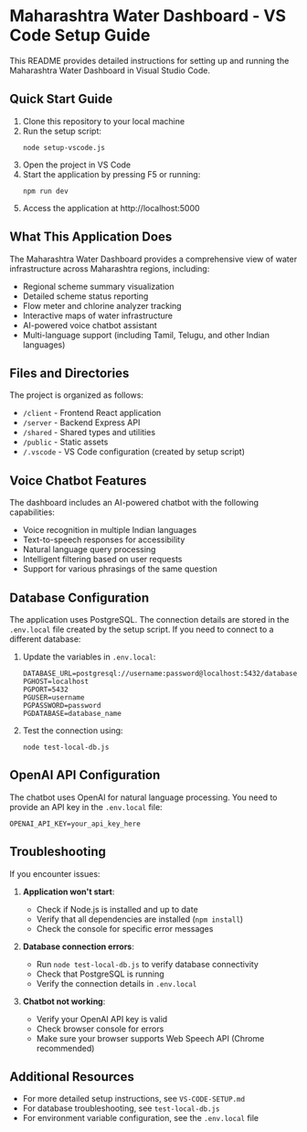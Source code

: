 # Maharashtra Water Dashboard - VS Code Setup Guide

This README provides detailed instructions for setting up and running the Maharashtra Water Dashboard in Visual Studio Code.

## Quick Start Guide

1. Clone this repository to your local machine
2. Run the setup script:
   ```
   node setup-vscode.js
   ```
3. Open the project in VS Code
4. Start the application by pressing F5 or running:
   ```
   npm run dev
   ```
5. Access the application at http://localhost:5000

## What This Application Does

The Maharashtra Water Dashboard provides a comprehensive view of water infrastructure across Maharashtra regions, including:

- Regional scheme summary visualization
- Detailed scheme status reporting
- Flow meter and chlorine analyzer tracking
- Interactive maps of water infrastructure
- AI-powered voice chatbot assistant
- Multi-language support (including Tamil, Telugu, and other Indian languages)

## Files and Directories

The project is organized as follows:

- `/client` - Frontend React application
- `/server` - Backend Express API
- `/shared` - Shared types and utilities
- `/public` - Static assets 
- `/.vscode` - VS Code configuration (created by setup script)

## Voice Chatbot Features

The dashboard includes an AI-powered chatbot with the following capabilities:

- Voice recognition in multiple Indian languages
- Text-to-speech responses for accessibility
- Natural language query processing
- Intelligent filtering based on user requests
- Support for various phrasings of the same question

## Database Configuration

The application uses PostgreSQL. The connection details are stored in the `.env.local` file created by the setup script. If you need to connect to a different database:

1. Update the variables in `.env.local`:
   ```
   DATABASE_URL=postgresql://username:password@localhost:5432/database_name
   PGHOST=localhost
   PGPORT=5432
   PGUSER=username
   PGPASSWORD=password
   PGDATABASE=database_name
   ```

2. Test the connection using:
   ```
   node test-local-db.js
   ```

## OpenAI API Configuration

The chatbot uses OpenAI for natural language processing. You need to provide an API key in the `.env.local` file:

```
OPENAI_API_KEY=your_api_key_here
```

## Troubleshooting

If you encounter issues:

1. **Application won't start**:
   - Check if Node.js is installed and up to date
   - Verify that all dependencies are installed (`npm install`)
   - Check the console for specific error messages

2. **Database connection errors**:
   - Run `node test-local-db.js` to verify database connectivity
   - Check that PostgreSQL is running
   - Verify the connection details in `.env.local`

3. **Chatbot not working**:
   - Verify your OpenAI API key is valid
   - Check browser console for errors
   - Make sure your browser supports Web Speech API (Chrome recommended)

## Additional Resources

- For more detailed setup instructions, see `VS-CODE-SETUP.md`
- For database troubleshooting, see `test-local-db.js`
- For environment variable configuration, see the `.env.local` file
